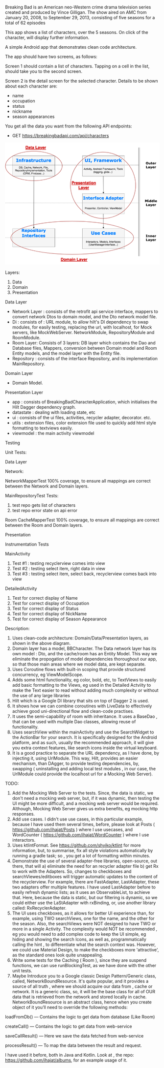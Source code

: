 Breaking Bad is an American neo-Western crime drama television series created and produced by Vince Gilligan. 
The show aired on AMC from January 20, 2008, to September 29, 2013, consisting of five seasons for a total of 62 episodes

This app shows a list of characters, over the 5 seasons. On click of the character, will display further information.

A simple Android app that demonstrates clean code architecture. 

The app should have two screens, as follows:

Screen 1 should contain a list of characters. Tapping on a cell in the list, should take you to the second
screen.

Screen 2 is the detail screen for the selected character. Details to be shown about each character are:
- name
- occupation
- status
- nickname
- season appearances

You get all the data you want from the following API endpoints:
- GET https://breakingbadapi.com/api/characters

![alt text](clean_code_architecture.png)

Layers:

1. Data
2. Domain
3. Presentation

Data Layer
- Network Layer  : consists of the retrofit api service interface, mappers to convert network Dtos to domain model, and the Dto network model file.
- Di : consists of : URL module, to allow hilt's DI dependency to swap modules, for easily testing, replacing the url, with localhost, for Mock servers, like MockWebServer. NetworkModule, RepositoryModule and RoomModule.
- Room Layer: Consists of 3 layers: DB layer which contains the Dao and Database files, Mappers, conversion between Domain model and Room Entity models, and the model layer with the Entity file.
- Repository : consists of the interface Repository, and its implementation MainRepository.

Domain Layer
- Domain Model.

Presentation Layer
- app : consists of BreakingBadCharacterApplication, which initialises the Hilt Dagger dependency graph.
- datastate : dealing with loading state, etc
- ui : consists of the ui files, activities, recycler adapter, decorator. etc.
- utils : extension files, color extension file used to quickly add html style formatting to textviews easily.
- viewmodel : the main activity viewmodel 
 
Testing

Unit Tests:

Data Layer

Network:

NetworkMapperTest 
100% coverage, to ensure all mappings are correct between the Network and Domain layers.

MainRepositoryTest
Tests:
1. test repo gets list of characters
2. test repo error state on api error

Room
CacheMapperTest
100% coverage, to ensure all mappings are correct between the Room and Domain layers.

Presentation

Instrumentation Tests

MainActivity
1. Test #1 : testing recyclerview comes into view
2. Test #2 : testing select item, right data in view
3. Test #3 : testing select item, select back, recyclerview comes back into view

DetailedActivity
1. Test for correct display of Name
2. Test for correct display of Occupation
3. Test for correct display of Status
4. Test for correct display of NickName
5. Test for correct display of Season Appearance

Description:
1. Uses clean-code architecture: Domain/Data/Presentation layers, as shown in the above diagram. 
2. Domain layer has a model, BBCharacter. The Data network layer has its own model : Dto, and the cache/room has an Entity Model. This way we eliminate the propogation of model dependencies thoroughout our app, so that those main areas where we model data, are kept separate. 
3. Uses Coroutine flows with built-in scoping that provide structured concurrency, eg ViewModelScope.
4. Adds some html functionality, eg color, bold, etc, to TextViews to easily add basic formatting to the Views, eg used in the Detailed Actviity to make the Text easier to read without adding much complexity or without the use of any large libraries
5. Hilt which is a Google DI library that sits on top of Dagger 2 is used.
6. It shows how we can combine coroutines with LiveData to effectively achieve good uni-directional flow and clean-code practises.
7. It uses the semi-capability of room with inheritance. It uses a BaseDao , that can be used with multiple Dao classes, allowing reuse of functionality.
8. Uses searchView within the mainActivity and use the SearchWidget to the ActionBar for your search. It is specifically designed for the Android platform, and as such, usually the recommended approach, it will give you extra context features, like search icons inside the virtual keyboard.
9. It is a good practice to separate the URL dependency, as I have done, by injecting it, using UrlModule. This way, Hilt, provides an easier mechanism, than DAgger, to provide testing dependencies, by, swapping ( uninstalling and adding local test modules , in our case, the UrlModule could provide the localhost url for a Mocking Web Server).

TODO:
1. Add the Mocking Web Server to the tests. Since, the data is static, we don't need a mocking web server, but, if it was dynamic, then testing the UI might be more difficult, and a mocking web server would be required. Although, Mocking Web Server gives us extra benefits, eg mocking http responses. 
2. Add use cases. I didn't use use cases, in this particular example, because I have used them several times, before, please look at Posts ( https://github.com/ihajat/Posts ) where I use usecases, and WordCounter ( https://github.com/ihajat/WordCounter ) where I use interactors.
3. Uses ktlintFormat. See https://github.com/shyiko/ktlint for more information, but, to summarise, fix all style violations automatically by running a gradle task; so , you get a lot of formatting within minutes.
4. Demonstrate the use of several adapter-free libraries, open-source, out there, that will a) eliminate the need for an recycler adapter file b) get Rx to work with the Adapters. So, changes to checkboxes and searchViewes/editboxes will trigger automatic updates to the content of the recyclerview. For example, there are FastAdapter, LastAdapter, these two adapters offer multiple features. I have used LastAdapter before to easily refresh dynamic lists; as it uses an ObservableList, to achieve that. Here, because the data is static, but our filtering is dynamic, so we could either use the LaStAdapter with rxBinding, or, use another library called: RxRecyclerAdapter.
5. The UI uses checkboxes, as it allows for better UI experience than, for example, using TWO searchViews, one for the name, and the other for the season. Also,  the searchViews were NOT designed to have TWO or more in a single Activity. The complexity would NOT be recommended , eg you would need to add complex code to keep the UI simple, eg hiding and showing the search Icons, as well as, programmatically calling the hint , to differentiate what the search context was. However, we could use Material Design, to make the checkboxes more 'attractive', as the standard ones look quite unappealing. 
6. Write some tests for the Caching ( Room ), since they are suspend functions, we can use runBlockingTest, as we have done with the other unit tests.
7. Maybe Introduce you to a Google classic Design Pattern/Generic class, called, NetworkBoundResource. It's quite popular, and it provides a source of all truth , where we should acquire our data from , cache or network. It is a generic class, so, it will be the base class for all of OUR data that is retrieved from the network and stored locally in cache.   NetworkBoundResource is an abstract class, hence when you create object of it you’ll need to override the following methods:

loadFromDb() — Contains the logic to get data from database (Like Room)

createCall() — Contains the logic to get data from web-service

saveCallResult() — Here we save the data fetched from web-service

processResult() — To map the data between the result and request.

I have used it before, both in Java and Kotlin. Look at , the repo: https://github.com/ihajat/albums, for an example usage of it.



